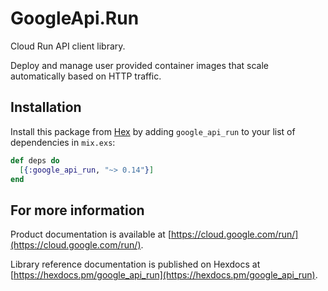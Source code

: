 # GoogleApi.Run

Cloud Run API client library.

Deploy and manage user provided container images that scale automatically based on HTTP traffic.

## Installation

Install this package from [Hex](https://hex.pm) by adding
`google_api_run` to your list of dependencies in `mix.exs`:

```elixir
def deps do
  [{:google_api_run, "~> 0.14"}]
end
```

## For more information

Product documentation is available at [https://cloud.google.com/run/](https://cloud.google.com/run/).

Library reference documentation is published on Hexdocs at
[https://hexdocs.pm/google_api_run](https://hexdocs.pm/google_api_run).
